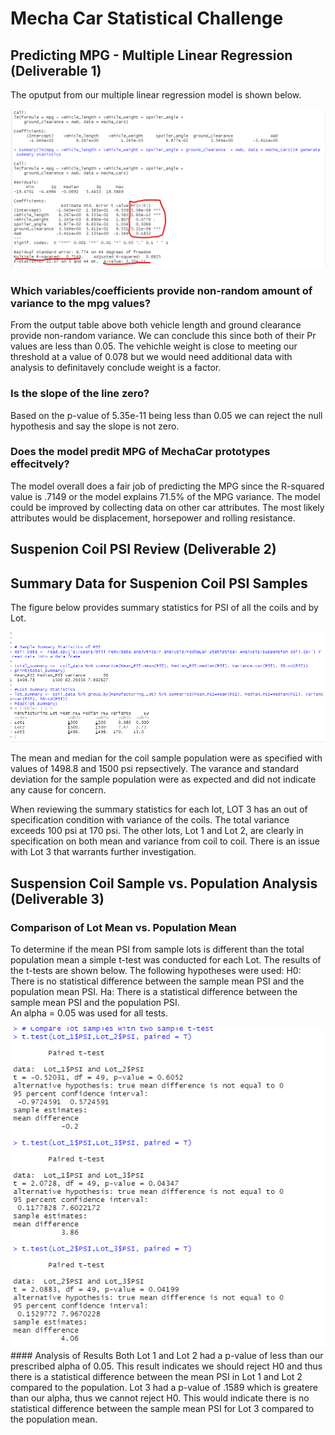 # Mecha Car Statistical Challenge
## Predicting MPG - Multiple Linear Regression (Deliverable 1)
The oputput from our multiple linear regression model is shown below.

<img src="linear_regression_model_output.png">

### Which variables/coefficients provide non-random amount of variance to the mpg values?
From  the output table above both vehicle length and ground clearance provide non-random variance.  We can conclude this since both of their Pr values are less than 0.05.  The vehichle weight is close to meeting our threshold at a value of 0.078 but we would need additional data with analysis to definitavely conclude weight is a factor.

### Is the slope of the line zero?
Based on the p-value of 5.35e-11 being less than 0.05 we can reject the null hypothesis and say the slope is not zero.

### Does the model predit MPG of MechaCar prototypes effecitvely?
The model overall does a fair job of predicting the MPG since the R-squared value is .7149 or the model explains 71.5% of the MPG variance.  The model could be improved by collecting data on other car attributes.  The most likely attributes would be displacement, horsepower and rolling resistance.

## Suspenion Coil PSI Review (Deliverable 2)
## Summary Data for Suspenion Coil PSI Samples

The figure below provides summary statistics for PSI of all the coils and by Lot.

<img src="Coil_Summary_Stats.png">

The mean and median for the coil sample population were as specified with values of 1498.8 and 1500 psi repsectively.  The varance and standard deviation for the sample population were as expected and did not indicate any cause for concern.

When reviewing the summary statistics for each lot, LOT 3 has an out of specification condition with variance of the coils.  The total variance exceeds 100 psi at 170 psi.  The other lots, Lot 1 and Lot 2, are clearly in specification on both mean and variance from coil to coil.  There is an issue with Lot 3 that warrants further investigation.

## Suspension Coil Sample vs. Population Analysis (Deliverable 3)
### Comparison of Lot Mean vs. Population Mean
To determine if the mean PSI from sample lots is different than the total population mean a simple t-test was conducted for each Lot.  The results of the t-tests are shown below.
The following hypotheses were used:
H0: There is no statistical difference between the sample mean PSI and the population mean PSI.
Ha: There is a statistical difference between the sample mean PSI and the population PSI.  
An alpha = 0.05 was used for all tests.

<img src="Lot_Paired_Ttest.png">
#### Analysis of Results
Both Lot 1 and Lot 2 had a p-value of less than our prescribed alpha of 0.05.  This result indicates we should reject H0 and thus there is a statistical difference between the mean PSI in Lot 1 and Lot 2 compared to the population.
Lot 3 had a p-value  of .1589 which is greatere than our alpha, thus we cannot reject H0.  This would indicate there is no statistical difference between the sample mean PSI for Lot 3 compared to the population mean.
